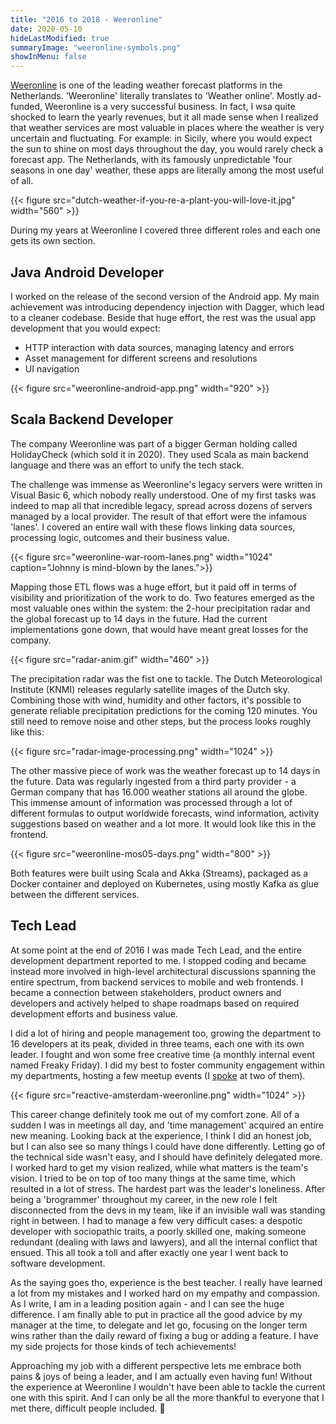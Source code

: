 ```yaml
---
title: "2016 to 2018 - Weeronline"
date: 2020-05-10
hideLastModified: true
summaryImage: "weeronline-symbols.png"
showInMenu: false
---
```


[Weeronline](https://www.weeronline.nl/) is one of the leading weather forecast platforms in the Netherlands. 'Weeronline'
literally translates to 'Weather online'. Mostly ad-funded, Weeronline is a very successful business. In fact, I wsa 
quite shocked to learn the yearly revenues, but it all made sense when I realized that weather services are most valuable
in places where the weather is very uncertain and fluctuating. For example: in Sicily, where you would expect the sun to shine
on most days throughout the day, you would rarely check a forecast app. The Netherlands, with its famously unpredictable
'four seasons in one day' weather, these apps are literally among the most useful of all.

{{< figure src="dutch-weather-if-you-re-a-plant-you-will-love-it.jpg" width="560" >}}

During my years at Weeronline I covered three different roles and each one gets its own section.

## Java Android Developer

I worked on the release of the second version of the Android app. My main achievement was introducing dependency injection
with Dagger, which lead to a cleaner codebase. Beside that huge effort, the rest was the usual app development that you would expect: 

* HTTP interaction with data sources, managing latency and errors
* Asset management for different screens and resolutions
* UI navigation

 
{{< figure src="weeronline-android-app.png" width="920" >}}

## Scala Backend Developer

The company Weeronline was part of a bigger German holding called HolidayCheck (which sold it in 2020). They used Scala as
main backend language and there was an effort to unify the tech stack.

The challenge was immense as Weeronline's legacy servers were written in Visual Basic 6, which nobody really understood.
One of my first tasks was indeed to map all that incredible legacy, spread across dozens of servers managed by a local provider.
The result of that effort were the infamous 'lanes'. I covered an entire wall with these flows linking data sources, processing
logic, outcomes and their business value. 

{{< figure src="weeronline-war-room-lanes.png" width="1024" caption="Johnny is mind-blown by the lanes.">}}

Mapping those ETL flows was a huge effort, but it paid off in terms of visibility and prioritization of the work to do.
Two features emerged as the most valuable ones within the system: the 2-hour precipitation radar and the global forecast 
up to 14 days in the future. Had the current implementations gone down, that would have meant great losses for the company.

{{< figure src="radar-anim.gif" width="460" >}}

The precipitation radar was the fist one to tackle. The Dutch Meteorological Institute (KNMI) releases regularly satellite 
images of the Dutch sky. Combining those with wind, humidity and other factors, it's possible to generate reliable precipitation
predictions for the coming 120 minutes. You still need to remove noise and other steps, but the process looks roughly like this:

{{< figure src="radar-image-processing.png" width="1024" >}}

The other massive piece of work was the weather forecast up to 14 days in the future. Data was regularly ingested from a
third party provider - a German company that has 16.000 weather stations all around the globe. This immense amount of
information was processed through a lot of different formulas to output worldwide forecasts, wind information, activity
suggestions based on weather and a lot more. It would look like this in the frontend.

{{< figure src="weeronline-mos05-days.png" width="800" >}}

Both features were built using Scala and Akka (Streams), packaged as a Docker container and deployed on Kubernetes, using
mostly Kafka as glue between the different services.

## Tech Lead

At some point at the end of 2016 I was made Tech Lead, and the entire development department reported to me. I stopped coding
and became instead more involved in high-level architectural discussions spanning the entire spectrum, from backend services to
mobile and web frontends. I became a connection between stakeholders, product owners and developers and actively helped
to shape roadmaps based on required development efforts and business value. 

I did a lot of hiring and people management too, growing the department to 16 developers at its peak, divided in three
teams, each one with its own leader. I fought and won some free creative time (a monthly internal event named Freaky Friday).
I did my best to foster community engagement within my departments, hosting a few meetup events (I [spoke](https://youtu.be/MQGXrrhGUTw)
at two of them).

{{< figure src="reactive-amsterdam-weeronline.png" width="1024" >}}

This career change definitely took me out of my comfort zone. All of a sudden I was in meetings all day, and 'time management'
acquired an entire new meaning. Looking back at the experience, I think I did an honest job, but I can also see so many
things I could have done differently. Letting go of the technical side wasn't easy, and I should have definitely delegated
more. I worked hard to get my vision realized, while what matters is the team's vision. I tried to be on top of too many
things at the same time, which resulted in a lot of stress. The hardest part was the leader's loneliness. After being a
'brogrammer' throughout my career, in the new role I felt disconnected from the devs in my team, like if an invisible wall
was standing right in between. I had to manage a few very difficult cases: a despotic developer with sociopathic traits,
a poorly skilled one, making someone redundant (dealing with laws and lawyers), and all the internal conflict that ensued.
This all took a toll and after exactly one year I went back to software development.

As the saying goes tho, experience is the best teacher. I really have learned a lot from my mistakes and I worked hard
on my empathy and compassion. As I write, I am in a leading position again - and I can see the huge difference.
I am finally able to put in practice all the good advice by my manager at the time, to delegate and let go, focusing on the longer
term wins rather than the daily reward of fixing a bug or adding a feature. I have my side projects for those kinds of
tech achievements!

Approaching my job with a different perspective lets me embrace both pains & joys of being a leader, and I am actually
even having fun! Without the experience at Weeronline I wouldn't have been able to tackle the current one with this spirit.
And I can only be all the more thankful to everyone that I met there, difficult people included. 🙂
   
 

 